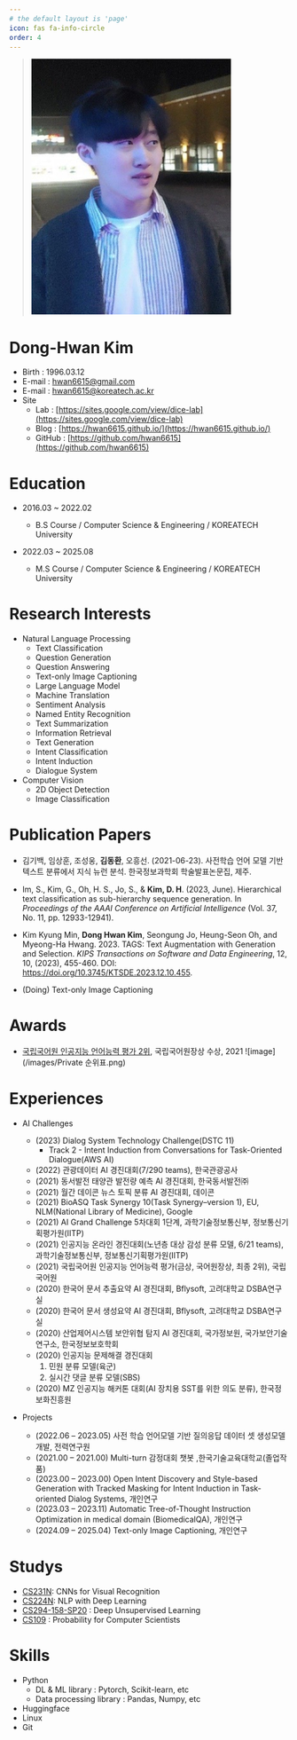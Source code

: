 ```yaml
---
# the default layout is 'page'
icon: fas fa-info-circle
order: 4
---
```

> ![image](/images/img1.png)
# Dong-Hwan Kim
* Birth : 1996.03.12
* E-mail : hwan6615@gmail.com
* E-mail : hwan6615@koreatech.ac.kr
* Site
	* Lab : [https://sites.google.com/view/dice-lab](https://sites.google.com/view/dice-lab)
	* Blog : [https://hwan6615.github.io/](https://hwan6615.github.io/)
	* GitHub : [https://github.com/hwan6615](https://github.com/hwan6615)

# Education
* 2016.03 ~ 2022.02
	* B.S Course / Computer Science & Engineering / KOREATECH University

* 2022.03 ~ 2025.08
	* M.S Course / Computer Science & Engineering / KOREATECH University

# Research Interests
* Natural Language Processing
	* Text Classification
	* Question Generation
	* Question Answering
	* Text-only Image Captioning
	* Large Language Model
	* Machine Translation
	* Sentiment Analysis
	* Named Entity Recognition
	* Text Summarization
	* Information Retrieval
	* Text Generation
	* Intent Classification
	* Intent Induction
	* Dialogue System
* Computer Vision
	* 2D Object Detection
	* Image Classification

# Publication Papers
* 김기백, 임상훈, 조성웅, **김동환**, 오흥선. (2021-06-23). 사전학습 언어 모델 기반 텍스트 분류에서 지식 뉴런 분석. 한국정보과학회 학술발표논문집, 제주.

* Im, S., Kim, G., Oh, H. S., Jo, S., & **Kim, D. H**. (2023, June). Hierarchical text classification as sub-hierarchy sequence generation. In _Proceedings of the AAAI Conference on Artificial Intelligence_ (Vol. 37, No. 11, pp. 12933-12941).

* Kim Kyung Min, **Dong Hwan Kim**, Seongung Jo, Heung-Seon Oh, and Myeong-Ha Hwang. 2023. TAGS: Text Augmentation with Generation and Selection. _KIPS Transactions on Software and Data Engineering_, 12, 10, (2023), 455-460. DOI: https://doi.org/10.3745/KTSDE.2023.12.10.455.

* (Doing) Text-only Image Captioning 

# Awards
* [국립국어원 인공지능 언어능력 평가 2위](https://kli.korean.go.kr/corpus/task/taskList.do?taskId=1&clCd=END_TASK&subMenuId=sub01), 국립국어원장상 수상, 2021
![image](/images/Private 순위표.png)

# Experiences
* AI Challenges
	* (2023) Dialog System Technology Challenge(DSTC 11)
		* Track 2 - Intent Induction from Conversations for Task-Oriented Dialogue(AWS AI)
	* (2022) 관광데이터 AI 경진대회(7/290 teams), 한국관광공사
	* (2021) 동서발전 태양관 발전량 예측 AI 경진대회, 한국동서발전㈜
	* (2021) 월간 데이콘 뉴스 토픽 분류 AI 경진대회, 데이콘
	* (2021) BioASQ Task Synergy 10(Task Synergy–version 1), EU, NLM(National Library of Medicine), Google 
	* (2021) AI Grand Challenge 5차대회 1단계, 과학기술정보통신부, 정보통신기획평가원(IITP)
	* (2021) 인공지능 온라인 경진대회(노년층 대상 감성 분류 모델, 6/21 teams), 과학기술정보통신부, 정보통신기획평가원(IITP)
	* (2021) 국립국어원 인공지능 언어능력 평가(금상, 국어원장상, 최종 2위), 국립국어원
	* (2020) 한국어 문서 추출요약 AI 경진대회, Bflysoft, 고려대학교 DSBA연구실
	* (2020) 한국어 문서 생성요약 AI 경진대회, Bflysoft, 고려대학교 DSBA연구실
	* (2020) 산업제어시스템 보안위협 탐지 AI 경진대회, 국가정보원, 국가보안기술연구소, 한국정보보호학회
	* (2020) 인공지능 문제해결 경진대회
		1. 민원 분류 모델(육군)
		2. 실시간 댓글 분류 모델(SBS)
	* (2020) MZ 인공지능 해커톤 대회(AI 장치용 SST를 위한 의도 분류), 한국정보화진흥원

* Projects
	* (2022.06 – 2023.05) 사전 학습 언어모델 기반 질의응답 데이터 셋 생성모델 개발, 전력연구원
	* (2021.00 – 2021.00) Multi-turn 감정대회 챗봇 ,한국기술교육대학교(졸업작품)
	* (2023.00 – 2023.00) Open Intent Discovery and Style-based Generation with Tracked Masking for Intent Induction in Task-oriented Dialog Systems, 개인연구
	* (2023.03 – 2023.11) Automatic Tree-of-Thought Instruction Optimization in medical domain (BiomedicalQA), 개인연구
	* (2024.09 – 2025.04) Text-only Image Captioning, 개인연구

# Studys
* [CS231N](https://cs231n.stanford.edu/): CNNs for Visual Recognition
* [CS224N](https://web.stanford.edu/class/cs224n/): NLP with Deep Learning
* [CS294-158-SP20](https://sites.google.com/view/berkeley-cs294-158-sp20/home) : Deep Unsupervised Learning
* [CS109](https://web.stanford.edu/class/cs109/) : Probability for Computer Scientists

# Skills
* Python
	* DL & ML library : Pytorch, Scikit-learn, etc
	* Data processing library : Pandas, Numpy, etc
* Huggingface
* Linux
* Git
<!-- > Add Markdown syntax content to file `_tabs/about.md`{: .filepath } and it will show up on this page.
{: .prompt-tip } -->
